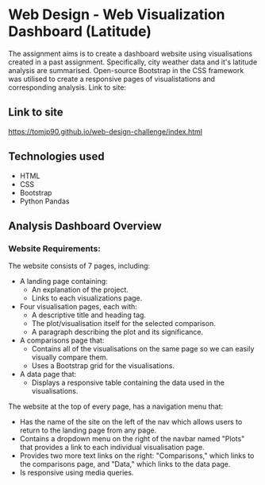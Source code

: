 # Web Design - Web Visualization Dashboard (Latitude)
The assignment aims is to create a dashboard website using visualisations created in a past assignment. Specifically, city weather data and it's latitude analysis are summarised. Open-source Bootstrap in the CSS framework was utilised to create a responsive pages of visualistations and corresponding analysis. Link to site:

## Link to site
https://tomjp90.github.io/web-design-challenge/index.html

## Technologies used
* HTML
* CSS
* Bootstrap
* Python Pandas

## Analysis Dashboard Overview
### Website Requirements:

The website consists of 7 pages, including:
* A landing page containing:
  * An explanation of the project.
  * Links to each visualizations page. 
* Four visualisation pages, each with:
  * A descriptive title and heading tag.
  * The plot/visualisation itself for the selected comparison.
  * A paragraph describing the plot and its significance.
* A comparisons page that:
  * Contains all of the visualisations on the same page so we can easily visually compare them.
  * Uses a Bootstrap grid for the visualisations.
* A data page that:
  * Displays a responsive table containing the data used in the visualisations.

The website at the top of every page, has a navigation menu that:
* Has the name of the site on the left of the nav which allows users to return to the landing page from any page.
* Contains a dropdown menu on the right of the navbar named "Plots" that provides a link to each individual visualisation page.
* Provides two more text links on the right: "Comparisons," which links to the comparisons page, and "Data," which links to the data page.
* Is responsive using media queries.
